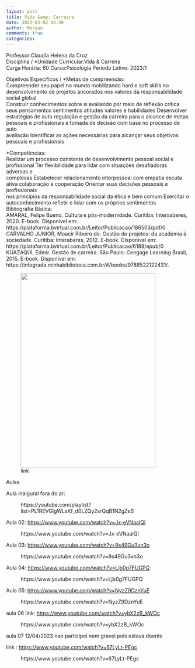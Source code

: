 ```yaml
---
layout: post
title: Vida &amp; Carreira
date: 2023-03-02 14:49
author: Morgao
comments: true
categories: 
---
```

<!-- wp:paragraph -->
<p>Professor:Claudia Helena da Cruz<br>Disciplina / *Unidade Curricular:Vida &amp; Carreira<br>Carga Horária: 60 Curso:Psicologia Período Letivo: 2023/1</p>
<!-- /wp:paragraph -->

<!-- wp:paragraph -->
<p>Objetivos Especificos / *Metas de compreensão:<br>Compreender seu papel no mundo mobilizando hard e soft skills no desenvolvimento de projetos ancorados nos valores da responsabilidade social global<br>Construir conhecimentos sobre si avaliando por meio de reflexão crítica seus pensamentos sentimentos atitudes valores e habilidades Desenvolver<br>estratégias de auto regulação e gestão da carreira para o alcance de metas pessoais e profissionais e tomada de decisão com base no processo de auto<br>avaliação Identificar as ações necessárias para alcançar seus objetivos pessoais e profissionais</p>
<!-- /wp:paragraph -->

<!-- wp:paragraph -->
<p>*Competências:<br>Realizar um processo constante de desenvolvimento pessoal social e profissional Ter flexibilidade para lidar com situações desafiadoras adversas e<br>complexas Estabelecer relacionamento interpessoal com empatia escuta ativa colaboração e cooperação Orientar suas decisões pessoais e profissionais<br>nos princípios da responsabilidade social da ética e bem comum Exercitar o autoconhecimento refletir e lidar com os próprios sentimentos<br>Bibliografia Básica:<br>AMARAL, Felipe Bueno. Cultura e pós-modernidade. Curitiba: Intersaberes, 2020. E-book. Disponível em:<br>https://plataforma.bvirtual.com.br/Leitor/Publicacao/186503/pdf/0<br>CARVALHO JUNIOR, Moacir Ribeiro de. Gestão de projetos: da academia à sociedade. Curitiba: Interaberes, 2012. E-book. Disponível em:<br>https://plataforma.bvirtual.com.br/Leitor/Publicacao/6189/epub/0<br>KUAZAQUI, Edmir. Gestão de carreira. São Paulo: Cengage Learning Brasil, 2015. E-book. Disponível em:<br>https://integrada.minhabiblioteca.com.br/#/books/9788522122431/.</p>
<!-- /wp:paragraph -->

<!-- wp:image {"id":395,"width":369,"height":531,"sizeSlug":"large","linkDestination":"custom"} -->
<figure class="wp-block-image size-large is-resized"><a href="https://matematicafibonacci.wordpress.com/wp-content/uploads/2023/03/moacir_jr_gestao_de_projetos_1ed.pdf"><img src="https://matematicafibonacci.wordpress.com/wp-content/uploads/2023/03/livropsi03-1.png?w=369" alt="" class="wp-image-395" width="369" height="531" /></a><figcaption class="wp-element-caption">link</figcaption></figure>
<!-- /wp:image -->

<!-- wp:paragraph -->
<p>Aulas</p>
<!-- /wp:paragraph -->

<!-- wp:paragraph -->
<p>Aula inalgural fora do ar:</p>
<!-- /wp:paragraph -->

<!-- wp:embed {"url":"https://youtube.com/playlist?list=PL1REVGlgWLsKf_d0LZQy2srQqB1N2gZeS","type":"video","providerNameSlug":"youtube","responsive":true,"className":"wp-embed-aspect-16-9 wp-has-aspect-ratio"} -->
<figure class="wp-block-embed is-type-video is-provider-youtube wp-block-embed-youtube wp-embed-aspect-16-9 wp-has-aspect-ratio"><div class="wp-block-embed__wrapper">
https://youtube.com/playlist?list=PL1REVGlgWLsKf_d0LZQy2srQqB1N2gZeS
</div></figure>
<!-- /wp:embed -->

<!-- wp:paragraph -->
<p>Aula 02: <a href="https://www.youtube.com/watch?v=Jx-eVNaaIQI">https://www.youtube.com/watch?v=Jx-eVNaaIQI</a></p>
<!-- /wp:paragraph -->

<!-- wp:embed {"url":"https://www.youtube.com/watch?v=Jx-eVNaaIQI","type":"video","providerNameSlug":"youtube","responsive":true,"className":"wp-embed-aspect-16-9 wp-has-aspect-ratio"} -->
<figure class="wp-block-embed is-type-video is-provider-youtube wp-block-embed-youtube wp-embed-aspect-16-9 wp-has-aspect-ratio"><div class="wp-block-embed__wrapper">
https://www.youtube.com/watch?v=Jx-eVNaaIQI
</div></figure>
<!-- /wp:embed -->

<!-- wp:paragraph -->
<p>Aula 03: <a href="https://www.youtube.com/watch?v=9s49Gu3vn3o">https://www.youtube.com/watch?v=9s49Gu3vn3o</a></p>
<!-- /wp:paragraph -->

<!-- wp:embed {"url":"https://www.youtube.com/watch?v=9s49Gu3vn3o","type":"video","providerNameSlug":"youtube","responsive":true,"className":"wp-embed-aspect-16-9 wp-has-aspect-ratio"} -->
<figure class="wp-block-embed is-type-video is-provider-youtube wp-block-embed-youtube wp-embed-aspect-16-9 wp-has-aspect-ratio"><div class="wp-block-embed__wrapper">
https://www.youtube.com/watch?v=9s49Gu3vn3o
</div></figure>
<!-- /wp:embed -->

<!-- wp:paragraph -->
<p>Aula 04: <a href="https://www.youtube.com/watch?v=Ljb0g7FUGPQ">https://www.youtube.com/watch?v=Ljb0g7FUGPQ</a></p>
<!-- /wp:paragraph -->

<!-- wp:embed {"url":"https://www.youtube.com/watch?v=Ljb0g7FUGPQ","type":"video","providerNameSlug":"youtube","responsive":true,"className":"wp-embed-aspect-16-9 wp-has-aspect-ratio"} -->
<figure class="wp-block-embed is-type-video is-provider-youtube wp-block-embed-youtube wp-embed-aspect-16-9 wp-has-aspect-ratio"><div class="wp-block-embed__wrapper">
https://www.youtube.com/watch?v=Ljb0g7FUGPQ
</div></figure>
<!-- /wp:embed -->

<!-- wp:paragraph -->
<p>Aula 05: <a href="https://www.youtube.com/watch?v=NyzZ9DznYuE">https://www.youtube.com/watch?v=NyzZ9DznYuE</a></p>
<!-- /wp:paragraph -->

<!-- wp:embed {"url":"https://www.youtube.com/watch?v=NyzZ9DznYuE","type":"video","providerNameSlug":"youtube","responsive":true,"className":"wp-embed-aspect-16-9 wp-has-aspect-ratio"} -->
<figure class="wp-block-embed is-type-video is-provider-youtube wp-block-embed-youtube wp-embed-aspect-16-9 wp-has-aspect-ratio"><div class="wp-block-embed__wrapper">
https://www.youtube.com/watch?v=NyzZ9DznYuE
</div></figure>
<!-- /wp:embed -->

<!-- wp:paragraph -->
<p>aula 06 link: <a href="https://www.youtube.com/watch?v=ybX2zB_kWOc">https://www.youtube.com/watch?v=ybX2zB_kWOc</a></p>
<!-- /wp:paragraph -->

<!-- wp:embed {"url":"https://www.youtube.com/watch?v=ybX2zB_kWOc","type":"video","providerNameSlug":"youtube","responsive":true,"className":"wp-embed-aspect-16-9 wp-has-aspect-ratio"} -->
<figure class="wp-block-embed is-type-video is-provider-youtube wp-block-embed-youtube wp-embed-aspect-16-9 wp-has-aspect-ratio"><div class="wp-block-embed__wrapper">
https://www.youtube.com/watch?v=ybX2zB_kWOc
</div></figure>
<!-- /wp:embed -->

<!-- wp:paragraph -->
<p>aula 07 12/04/2023 nao participei nem gravei pois estava doente</p>
<!-- /wp:paragraph -->

<!-- wp:paragraph -->
<p>link : <a href="https://www.youtube.com/watch?v=67LyLt-PEgc">https://www.youtube.com/watch?v=67LyLt-PEgc</a></p>
<!-- /wp:paragraph -->

<!-- wp:embed {"url":"https://www.youtube.com/watch?v=67LyLt-PEgc","type":"video","providerNameSlug":"youtube","responsive":true,"className":"wp-embed-aspect-16-9 wp-has-aspect-ratio"} -->
<figure class="wp-block-embed is-type-video is-provider-youtube wp-block-embed-youtube wp-embed-aspect-16-9 wp-has-aspect-ratio"><div class="wp-block-embed__wrapper">
https://www.youtube.com/watch?v=67LyLt-PEgc
</div></figure>
<!-- /wp:embed -->
